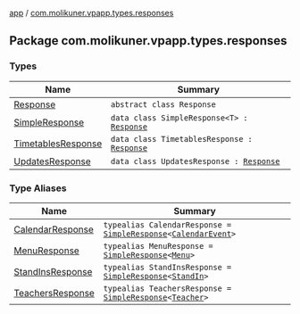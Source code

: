 [app](../index.md) / [com.molikuner.vpapp.types.responses](./index.md)

## Package com.molikuner.vpapp.types.responses

### Types

| Name | Summary |
|---|---|
| [Response](-response/index.md) | `abstract class Response` |
| [SimpleResponse](-simple-response/index.md) | `data class SimpleResponse<T> : `[`Response`](-response/index.md) |
| [TimetablesResponse](-timetables-response/index.md) | `data class TimetablesResponse : `[`Response`](-response/index.md) |
| [UpdatesResponse](-updates-response/index.md) | `data class UpdatesResponse : `[`Response`](-response/index.md) |

### Type Aliases

| Name | Summary |
|---|---|
| [CalendarResponse](-calendar-response.md) | `typealias CalendarResponse = `[`SimpleResponse`](-simple-response/index.md)`<`[`CalendarEvent`](../com.molikuner.vpapp.types.data/-calendar-event/index.md)`>` |
| [MenuResponse](-menu-response.md) | `typealias MenuResponse = `[`SimpleResponse`](-simple-response/index.md)`<`[`Menu`](../com.molikuner.vpapp.types.data/-menu/index.md)`>` |
| [StandInsResponse](-stand-ins-response.md) | `typealias StandInsResponse = `[`SimpleResponse`](-simple-response/index.md)`<`[`StandIn`](../com.molikuner.vpapp.types.data/-stand-in/index.md)`>` |
| [TeachersResponse](-teachers-response.md) | `typealias TeachersResponse = `[`SimpleResponse`](-simple-response/index.md)`<`[`Teacher`](../com.molikuner.vpapp.types.data/-teacher/index.md)`>` |
